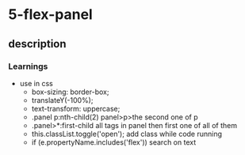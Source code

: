 # 5-flex-panel

## description


### Learnings


- use in css 
    -  box-sizing: border-box;
    - translateY(-100%);
    - text-transform: uppercase;
    - .panel p:nth-child(2) 
        panel>p>the second one of p
    - .panel>*:first-child
        all tags in panel then first one of all of them
    - this.classList.toggle('open'); 
        add class while code running 
    -  if (e.propertyName.includes('flex')) 
        search on text

